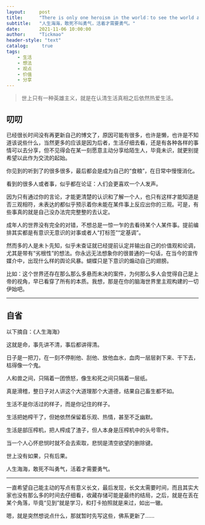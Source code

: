 ```yaml
---
layout:     post
title:      "There is only one heroism in the world：to see the world as it is and to love it"
subtitle:   "人生海海，敢死不叫勇气，活着才需要勇气。"
date:       2021-11-06 10:00:00
author:     "Tickmao"
header-style: "text"
catalog:     true
tags:
    - 生活
    - 想法
    - 观点
    - 价值
    - 分享
---
```


> 世上只有一种英雄主义，就是在认清生活真相之后依然热爱生活。

## 叨叨

已经很长时间没有再更新自己的博文了，原因可能有很多，也许是懒，也许是不知道该说些什么，当然更多的应该是因为后者，生活仔细去看，还是有各种各样的事情可以去分享，但不见得会在某一刻愿意主动分享给陌生人，毕竟未识，就更别提希望以此作为交流的起始。

你见到的听到了的很多很多，最后都会是成为自己的“食粮”，在日常中慢慢消化。

看到的很多人或者事，似乎都在论证：人们会更喜欢一个人发声。

因为只有通过你的言论，才能更清楚的认识和了解一个人，也只有这样才能知道是否三观相符，未表达的都似乎预示着你未能在某件事上反应出你的三观。可是，有些事真的就是自己没办法完完整整的去认定。

成年人的世界没有完全的对错，不想总是一惊一乍的去看待某个人某件事。提前编排其实都是有意识无意识的对事或者人“打标签”“定基调”。

然而多的人是未卜先知，似乎未查证就已经提前认定并输出自己的价值观和论调，尤其是带有“劣根性”的想法。你永远无法想象你的很普通的一句话，在当今的宣传媒介中，出现什么样的舆论风暴。蝴蝶只是下意识的煽动自己的翅膀。

比如：这个世界还存在那么那么多悬而未决的案件，为何那么多人会觉得自己是上帝的视角，早已看穿了所有的本质。我想，那是在你的脑海世界里主观构建的一切伊始吧。

---

## 自省

以下摘自：《人生海海》

这就是命，事先讲不清，事后都讲得清。

日子是一把刀，在一刻不停削他、刮他、放他血水，血肉一层层剥下来、干下去，枯得像一个鬼。

人和兽之间，只隔着一团愤怒，像生和死之间只隔着一层纸。

真是滑稽，整日子对人讲这个大道理那个大道德，结果自己畜生都不如。

生活不是你活过的样子，而是你记住的样子。

生活把她榨干了，但她依然保留着乐观、热情，甚至不乏幽默。

生活是部压榨机，把人榨成了渣子，但人本身是压榨机中的头号零件。

当一个人心怀悲悯时就不会去索取，悲悯是清空欲望的删除键。

世上没有如果，只有后果。

人生海海，敢死不叫勇气，活着才需要勇气。

---

一直希望自己能主动的写点有意义长文，最后发现，长文太需要时间，而且其实大家也没有那么多的时间去仔细看，收藏存储可能是最终的结局，之后，就是在丢在某个角落，毕竟“见到”就是学习，和打卡拍照就是来过，如出一辙。

嗯，就是突然想说点什么，那就暂时先写这些，佛系更新了……

